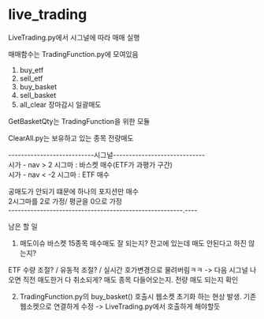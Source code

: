 # live_trading
LiveTrading.py에서 시그널에 따라 매매 실행

매매함수는 TradingFunction.py에 모여있음
 1) buy_etf
 2) sell_etf
 3) buy_basket
 4) sell_basket
 5) all_clear 장마감시 일괄매도

 GetBasketQty는 TradingFunction을 위한 모듈

 ClearAll.py는 보유하고 있는 종목 전량매도

---------------------------시그널-----------------------------  
시가 - nav > 2 시그마 : 바스켓 매수(ETF가 과평가 구간)  
시가 - nav < -2 시그마 : ETF 매수  

공매도가 안되기 떄문에 하나의 포지션만 매수  
2시그마를 2로 가정/ 평균을 0으로 가정  
-------------------------------------------------------.----

남은 할 일
1. 매도이슈
바스켓 15종목 매수매도 잘 되는지?
잔고에 있는데 매도 안된다고 하진 않는지?

ETF 수량 조절? / 유동적 조절? /
실시간 호가변경으로 물려버림ㅋㅋ -> 다음 시그널 나오면 직전 매도한거 다 취소되게?
매도 종목 다들어오는지. 전량 매도 되는지 확인

2. TradingFunction.py의 buy_basket() 호출시 웹소켓 초기화 하는 현상 발생. 기존 웹소켓으로 연결하게 수정 -> LiveTrading.py에서 호출하게 해야할듯

